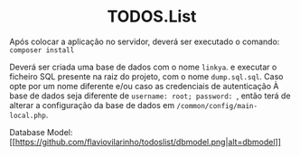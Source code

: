 <p align="center">
    <h1 align="center">TODOS.List</h1>
</p>

Após colocar a aplicação no servidor, deverá ser executado o comando:
`composer install`

Deverá ser criada uma base de dados com o nome `linkya`. e executar o ficheiro SQL presente na raiz do projeto, com o nome `dump.sql.sql`.
Caso opte por um nome diferente e/ou caso as credenciais de autenticação À base de dados seja diferente de `username: root; password: `, então terá de alterar a configuração da base de dados em `/common/config/main-local.php`.

Database Model:
[[https://github.com/flaviovilarinho/todoslist/dbmodel.png|alt=dbmodel]]
